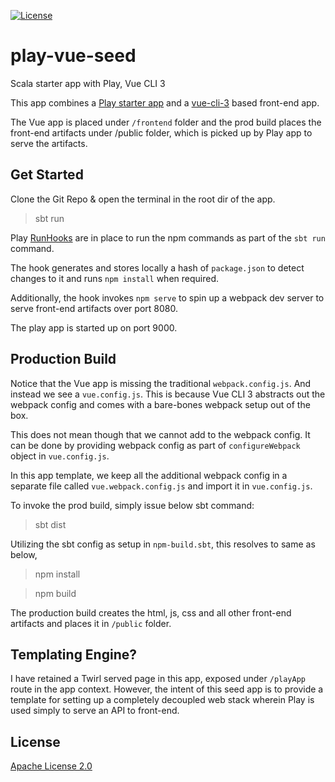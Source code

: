 [![License](https://img.shields.io/badge/License-Apache%202.0-blue.svg)](https://opensource.org/licenses/Apache-2.0)

# play-vue-seed
Scala starter app with Play, Vue CLI 3

This app combines a [Play starter app](https://www.playframework.com/documentation/2.6.x/NewApplication) and a [vue-cli-3](https://cli.vuejs.org/guide/creating-a-project.html#installation) based front-end app.

The Vue app is placed under `/frontend` folder and the prod build places the front-end artifacts under /public folder, which is picked up by Play app to serve the artifacts.

## Get Started

Clone the Git Repo & open the terminal in the root dir of the app.

> sbt run

Play [RunHooks](https://www.playframework.com/documentation/2.6.x/SBTCookbook) are in place to run the npm commands as part of the `sbt run` command. 

The hook generates and stores locally a hash of `package.json` to detect changes to it and runs `npm install` when required.

Additionally, the hook invokes `npm serve` to spin up a webpack dev server to serve front-end artifacts over port 8080.

The play app is started up on port 9000.

## Production Build

Notice that the Vue app is missing the traditional `webpack.config.js`. And instead we see a `vue.config.js`.  This is because Vue CLI 3 abstracts out the webpack config and comes with a bare-bones webpack setup out of the box.

This does not mean though that we cannot add to the webpack config. It can be done by providing webpack config as part of `configureWebpack` object in `vue.config.js`. 

In this app template, we keep all the additional webpack config in a separate file called `vue.webpack.config.js` and import it in `vue.config.js`.

To invoke the prod build, simply issue below sbt command:
> sbt dist

Utilizing the sbt config as setup in `npm-build.sbt`, this resolves to same as below,
> npm install

> npm build

The production build creates the html, js, css and all other front-end artifacts and places it in `/public` folder.

## Templating Engine?

I have retained a Twirl served page in this app, exposed under `/playApp` route in the app context. However, the intent of this seed app is to provide a template for setting up a completely decoupled web stack wherein Play is used simply to serve an API to front-end.
 
 ## License
[Apache License 2.0](https://github.com/angadsalaria/play-vue-seed/blob/master/LICENSE)
